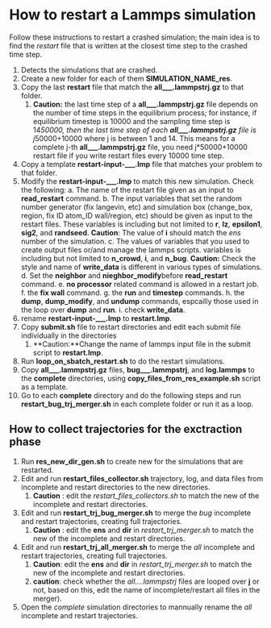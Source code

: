 # How to restart a Lammps simulation

Follow these instructions to restart a crashed simulation; the main idea is to find the *restart* file that is written at the closest time step to the crashed time step.

1. Detects the simulations that are crashed.
2. Create a new folder for each of them **SIMULATION_NAME_res**.
3. Copy the last **restart** file that match the **all___.lammpstrj.gz** to that folder.
   1. **Caution:** the last time step of a **all___.lammpstrj.gz** file depends on the number of time steps in the equilibrium process; for instance, if equilibrium timestep is 10000 and the sampling time step is 14*50000, then the last time step of each **all___.lammpstrj.gz** file is j*50000+10000 where j is between 1 and 14. This means for a complete j-th **all___.lammpstrj.gz** file, you need j*50000+10000 restart file if you write restart files every 10000 time step.
4. Copy a template **restart-input-___.lmp** file that matches your problem to that folder.
5. Modify the **restart-input-___.lmp** to match this new simulation. Check the following:
    a. The name of the restart file given as an input to **read_restart** command.
    b. The input variables that set the random number generator (fix langevin, etc) and simulation box (change_box, region, fix ID atom_ID wall/region, etc) should be given as input to the restart files. These variables is including but not limited to **r**, **lz**, **epsilon1**, **sig2**, and **randseed**.
    **Caution**: The value of **i** should match the *ens* number of the simulation.
    c. The values of variables that you used to create output files or/and manage the lammps scripts. variables is including but not limited to **n_crowd**, **i**, and **n_bug**.
    **Caution:** Check the style and name of **write_data** is different in various types of simulations.
    d. Set the **neighbor** and **nieghbor_modify**before **read_restart** command.
    e. **no processor** related command is allowed in a restart job.
    f. the **fix wall** command.
    g. the **run** and **timestep** commands.
    h. the **dump**, **dump_modify**, and **undump** commands, espcailly those used in the loop over **dump** and **run**.
    i. check **write_data**.
6. rename **restart-input-___.lmp** to **restart.lmp**.
7. Copy **submit.sh** file to restart directories and edit each submit file individually in the directories
   1. **Caution:**Change the name of lammps input file in the submit script to **restart.lmp**.
8. Run **loop_on_sbatch_restart.sh** to do the restart simulations.
9. Copy **all___.lammpstrj.gz** files, **bug___.lammpstrj**, and **log.lammps** to the **complete** directories, using **copy_files_from_res_example.sh** script as a template.
10. Go to each **complete** directory and do the following steps and run **restart_bug_trj_merger.sh** in each complete folder or run it as a loop.

## How to collect trajectories for the exctraction phase

1. Run **res_new_dir_gen.sh** to create new for the simulations that are restarted.
2. Edit and run **restart_files_collector.sh** trajectory, log, and data files from incomplete and restart directories to the new directories.
   1. **Caution** : edit the *restart_files_collectors.sh* to match the new of the incomplete and restart directories.
3. Edit and run **restart_trj_bug_merger.sh** to merge the *bug* incomplete and restart trajectories, creating full trajectories.
   1. **Caution** : edit the **ens** and **dir** in *restart_trj_merger.sh* to match the new of the incomplete and restart directories.
4. Edit and run **restart_trj_all_merger.sh** to merge the *all* incomplete and restart trajectories, creating full trajectories.
   1. **Caution**: edit the **ens** and **dir** in *restart_trj_merger.sh* to match the new of the incomplete and restart directories.
   2. **caution**: check whether the *all....lammpstrj* files are looped over **j** or not, based on this, edit the name of incomplete/restart all files in the merger).
5. Open the *complete* simulation directories to mannually rename the *all* incomplete and restart trajectories.
